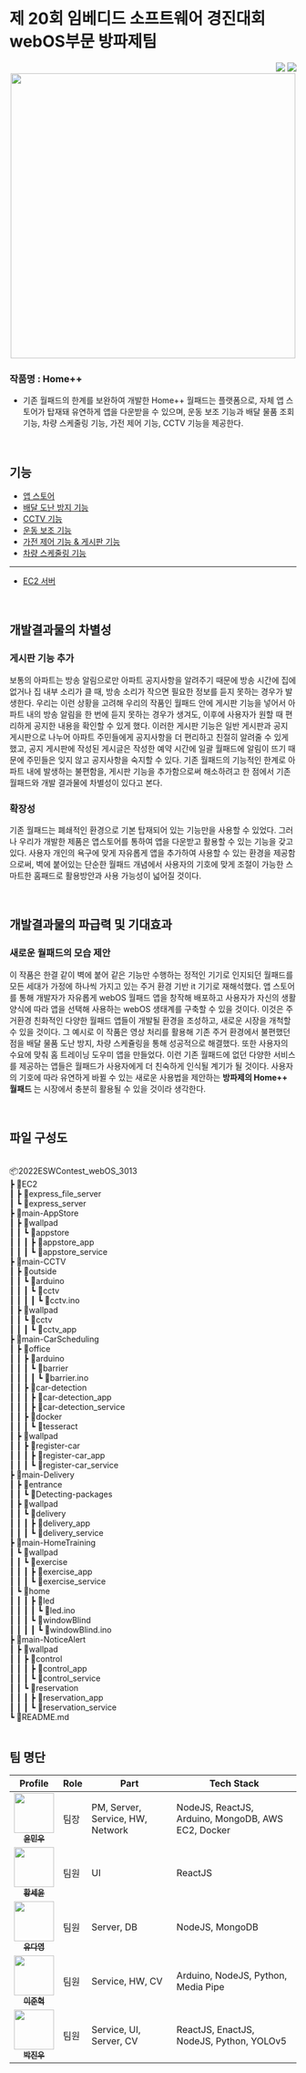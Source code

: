 # 제 20회 임베디드 소프트웨어 경진대회 webOS부문 방파제팀
<div align="right">
<a href="https://github.com/webOS-KOSS"><img src="https://img.shields.io/badge/github-%23121011.svg?style=for-the-badge&logo=github&logoColor=white"/></a>
<a href="https://www.youtube.com/watch?v=NKqtxh3rhbs"><img src="https://img.shields.io/badge/YouTube-%23FF0000.svg?style=for-the-badge&logo=YouTube&logoColor=white"/></a>
</div>


<!-- ## 개발 요약 -->
<div align="center"><img src="Home.jpg" width="500px;" alt="" /></div>

### 작품명 : Home++

- 기존 월패드의 한계를 보완하여 개발한 Home++ 월패드는 플랫폼으로, 자체 앱 스토어가 탑재돼 유연하게 앱을 다운받을 수 있으며, 운동 보조 기능과 배달 물품 조회 기능, 차량 스케줄링 기능, 가전 제어 기능, CCTV 기능을 제공한다.

<br>



## 기능

- <a href="https://github.com/ymw0407/2022ESWContest_webOS_3013/tree/master-Demo/main-AppStore">앱 스토어</a>
- <a href="https://github.com/ymw0407/2022ESWContest_webOS_3013/tree/master-Demo/main-Delivery">배달 도난 방지 기능</a>
- <a href="https://github.com/ymw0407/2022ESWContest_webOS_3013/tree/master-Demo/main-CCTV">CCTV 기능</a>
- <a href="https://github.com/ymw0407/2022ESWContest_webOS_3013/tree/master-Demo/main-HomeTraining">운동 보조 기능</a>
- <a href="https://github.com/ymw0407/2022ESWContest_webOS_3013/tree/master-Demo/main-NoticeAlert">가전 제어 기능 & 게시판 기능</a>
- <a href="https://github.com/ymw0407/2022ESWContest_webOS_3013/tree/master-Demo/main-CarScheduling">차량 스케줄링 기능</a>
---
- <a href="https://github.com/ymw0407/2022ESWContest_webOS_3013/tree/master/EC2">EC2 서버</a>

<br>

## 개발결과물의 차별성
### 게시판 기능 추가
보통의 아파트는 방송 알림으로만 아파트 공지사항을 알려주기 때문에 방송 시간에 집에 없거나 집 내부 소리가 클 때, 방송 소리가 작으면 필요한 정보를 듣지 못하는 경우가 발생한다. 우리는 이런 상황을 고려해 우리의 작품인 월패드 안에 게시판 기능을 넣어서 아파트 내의 방송 알림을 한 번에 듣지 못하는 경우가 생겨도, 이후에 사용자가 원할 때 편리하게 공지한 내용을 확인할 수 있게 했다. 이러한 게시판 기능은 일반 게시판과 공지 게시판으로 나누어 아파트 주민들에게 공지사항을 더 편리하고 친절히 알려줄 수 있게 했고, 공지 게시판에 작성된 게시글은 작성한 예약 시간에 일괄 월패드에 알림이 뜨기 때문에 주민들은 잊지 않고 공지사항을 숙지할 수 있다. 기존 월패드의 기능적인 한계로 아파트 내에 발생하는 불편함을, 게시판 기능을 추가함으로써 해소하려고 한 점에서 기존 월패드와 개발 결과물에 차별성이 있다고 본다.
### 확장성
기존 월패드는 폐쇄적인 환경으로 기본 탑재되어 있는 기능만을 사용할 수 있었다. 그러나 우리가 개발한 제품은 앱스토어를 통하여 앱을 다운받고 활용할 수 있는 기능을 갖고 있다. 사용자 개인의 욕구에 맞게 자유롭게 앱을 추가하여 사용할 수 있는 환경을 제공함으로써, 벽에 붙어있는 단순한 월패드 개념에서 사용자의 기호에 맞게 조절이 가능한 스마트한 홈패드로 활용방안과 사용 가능성이 넓어질 것이다.

<br>

## 개발결과물의 파급력 및 기대효과
### 새로운 월패드의 모습 제안
이 작품은 한결 같이 벽에 붙어 같은 기능만 수행하는 정적인 기기로 인지되던 월패드를 모든 세대가 가정에 하나씩 가지고 있는 주거 환경 기반 it 기기로 재해석했다. 앱 스토어를 통해 개발자가 자유롭게 webOS 월패드 앱을 창작해 배포하고 사용자가 자신의 생활 양식에 따라 앱을 선택해 사용하는 webOS 생태계를 구축할 수 있을 것이다. 이것은 주거환경 친화적인 다양한 월패드 앱들이 개발될 환경을 조성하고, 새로운 시장을 개척할 수 있을 것이다. 그 예시로 이 작품은 영상 처리를 활용해 기존 주거 환경에서 불편했던 점을 배달 물품 도난 방지, 차량 스케쥴링을 통해 성공적으로 해결했다. 또한 사용자의 수요에 맞춰 홈 트레이닝 도우미 앱을 만들었다. 이런 기존 월패드에 없던 다양한 서비스를 제공하는 앱들은 월패드가 사용자에게 더 친숙하게 인식될 계기가 될 것이다. 사용자의 기호에 따라 유연하게 바뀔 수 있는 새로운 사용법을 제안하는 **방파제의 Home++ 월패드** 는 시장에서 충분히 활용될 수 있을 것이라 생각한다.

<br>

## 파일 구성도
<br/>
📦2022ESWContest_webOS_3013 <br/>
 ┣ 📂EC2 <br/>
 ┃ ┣ 📂express_file_server <br/>
 ┃ ┗ 📂express_server <br/>
 ┣ 📂main-AppStore <br/>
 ┃ ┣ 📂wallpad <br/>
 ┃ ┃ ┗ 📂appstore <br/>
 ┃ ┃ ┃ ┣ 📂appstore_app <br/>
 ┃ ┃ ┃ ┗ 📂appstore_service <br/>
 ┣ 📂main-CCTV <br/>
 ┃ ┣ 📂outside <br/>
 ┃ ┃ ┗ 📂arduino <br/>
 ┃ ┃ ┃ ┗ 📂cctv <br/>
 ┃ ┃ ┃ ┃ ┗ 📜cctv.ino <br/>
 ┃ ┣ 📂wallpad <br/>
 ┃ ┃ ┗ 📂cctv <br/>
 ┃ ┃ ┃ ┗ 📂cctv_app <br/>
 ┣ 📂main-CarScheduling <br/>
 ┃ ┣ 📂office <br/>
 ┃ ┃ ┣ 📂arduino <br/>
 ┃ ┃ ┃ ┗ 📂barrier <br/>
 ┃ ┃ ┃ ┃ ┗ 📜barrier.ino <br/>
 ┃ ┃ ┣ 📂car-detection <br/>
 ┃ ┃ ┃ ┣ 📂car-detection_app <br/>
 ┃ ┃ ┃ ┣ 📂car-detection_service <br/>
 ┃ ┃ ┣ 📂docker <br/>
 ┃ ┃ ┃ ┗ 📂tesseract <br/>
 ┃ ┣ 📂wallpad <br/>
 ┃ ┃ ┣ 📂register-car <br/>
 ┃ ┃ ┃ ┣ 📂register-car_app <br/>
 ┃ ┃ ┃ ┗ 📂register-car_service <br/>
 ┣ 📂main-Delivery <br/>
 ┃ ┣ 📂entrance <br/>
 ┃ ┃ ┗ 📂Detecting-packages <br/>
 ┃ ┣ 📂wallpad <br/>
 ┃ ┃ ┗ 📂delivery <br/>
 ┃ ┃ ┃ ┣ 📂delivery_app <br/>
 ┃ ┃ ┃ ┗ 📂delivery_service <br/>
 ┣ 📂main-HomeTraining <br/>
 ┃ ┗ 📂wallpad <br/>
 ┃ ┃ ┗ 📂exercise <br/>
 ┃ ┃ ┃ ┣ 📂exercise_app <br/>
 ┃ ┃ ┃ ┗ 📂exercise_service <br/>
 ┃ ┗ 📂home <br/>
 ┃ ┃ ┃ ┣ 📂led <br/>
 ┃ ┃ ┃ ┃ ┗ 📜led.ino <br/>
 ┃ ┃ ┃ ┗ 📂windowBlind <br/>
 ┃ ┃ ┃ ┃ ┗ 📜windowBlind.ino <br/>
 ┣ 📂main-NoticeAlert <br/>
 ┃ ┣ 📂wallpad <br/> 
 ┃ ┃ ┣ 📂control <br/>
 ┃ ┃ ┃ ┣ 📂control_app <br/>
 ┃ ┃ ┃ ┗ 📂control_service <br/>
 ┃ ┃ ┗ 📂reservation <br/>
 ┃ ┃ ┃ ┣ 📂reservation_app <br/>
 ┃ ┃ ┃ ┗ 📂reservation_service <br/>
 ┗ 📜README.md
<br><br>

## 팀 명단
| Profile | Role | Part | Tech Stack |
| ------- | ---- | ---- | ---------- |
| <div align="center"><a href="https://github.com/ymw0407"><img src="https://avatars.githubusercontent.com/u/77202633?v=4" width="70px;" alt=""/><br/><sub><b>윤민우</b><sub></a></div> | 팀장 | PM, Server, Service, HW, Network | NodeJS, ReactJS, Arduino, MongoDB, AWS EC2, Docker |
| <div align="center"><a href="https://github.com/seiyoon"><img src="https://avatars.githubusercontent.com/seiyoon" width="70px;" alt=""/><br/><sub><b>황세윤</b><sub></a></div> | 팀원 | UI | ReactJS |
| <div align="center"><a href="https://github.com/judyzero"><img src="https://avatars.githubusercontent.com/u/100904133?v=4" width="70px;" alt=""/><br/><sub><b>유다영</b></sub></a></div> | 팀원 | Server, DB | NodeJS, MongoDB |
| <div align="center"><a href="https://github.com/jjunh33"><img src="https://avatars.githubusercontent.com/u/57091983?v=4" width="70px;" alt=""/><br/><sub><b>이준혁</b></sub></a></div> | 팀원 | Service, HW, CV | Arduino, NodeJS, Python, Media Pipe |
| <div align="center"><a href="https://github.com/bentshrimp"><img src="https://avatars.githubusercontent.com/u/39232867?v=4" width="70px;" alt=""/><br/><sub><b>박진우</b></sub></a></div> | 팀원 | Service, UI, Server, CV | ReactJS, EnactJS, NodeJS, Python, YOLOv5 |
